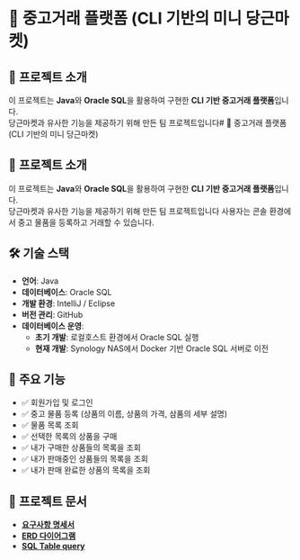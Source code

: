 # 🛒 중고거래 플랫폼 (CLI 기반의 미니 당근마켓) 
 
## 📌 프로젝트 소개  
이 프로젝트는 **Java**와 **Oracle SQL**을 활용하여 구현한 **CLI 기반 중고거래 플랫폼**입니다.  
당근마켓과 유사한 기능을 제공하기 위해 만든 팀 프로젝트입니다# 🛒 중고거래 플랫폼 (CLI 기반의 미니 당근마켓)
 
## 📌 프로젝트 소개  
이 프로젝트는 **Java**와 **Oracle SQL**을 활용하여 구현한 **CLI 기반 중고거래 플랫폼**입니다.  
당근마켓과 유사한 기능을 제공하기 위해 만든 팀 프로젝트입니다
사용자는 콘솔 환경에서 중고 물품을 등록하고 거래할 수 있습니다.
 
## 🛠 기술 스택  
- **언어**: Java
- **데이터베이스**: Oracle SQL  
- **개발 환경**: IntelliJ / Eclipse  
- **버전 관리**: GitHub  
- **데이터베이스 운영**:  
  - **초기 개발**: 로컬호스트 환경에서 Oracle SQL 실행  
  - **현재 개발**: Synology NAS에서 Docker 기반 Oracle SQL 서버로 이전 
 
## 🔑 주요 기능  
- ✅ 회원가입 및 로그인  
- ✅ 중고 물품 등록 (상품의 이름, 상품의 가격, 삼품의 세부 설명)
- ✅ 물품 목록 조회  
- ✅ 선택한 목록의 상품을 구매
- ✅ 내가 구매한 상품들의 목록을 조회
- ✅ 내가 판매중인 상품들의 목록을 조회
- ✅ 내가 판매 완료한 상품의 목록을 조회
 
## 📄 프로젝트 문서  
- **[요구사항 명세서](docs/requirements.pdf)**  
- **[ERD 다이어그램](docs/erd.png)**  
- **[SQL Table query](docs/Sql_Query.txt)**  
 
